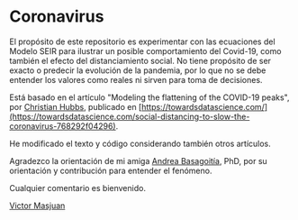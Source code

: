 # Coronavirus

El propósito de este repositorio es experimentar con las ecuaciones del Modelo SEIR para ilustrar un posible comportamiento del Covid-19, como también el efecto del distanciamiento social. No tiene propósito de ser exacto o predecir la evolución de la pandemia, por lo que no se debe entender los valores como reales ni sirven para toma de decisiones.

Está basado en el artículo "Modeling the flattening of the COVID-19 peaks", por [Christian Hubbs](https://towardsdatascience.com/@christiandhubbs), publicado en [https://towardsdatascience.com/](https://towardsdatascience.com/social-distancing-to-slow-the-coronavirus-768292f04296).

He modificado el texto y código considerando también otros artículos.

Agradezco la orientación de mi amiga [Andrea Basagoitía](https://www.linkedin.com/in/abasagoitia/), PhD, por su orientación y contribución para entender el fenómeno.

Cualquier comentario es bienvenido.

[Victor Masjuan](https://www.linkedin.com/in/victormasjuan/)
